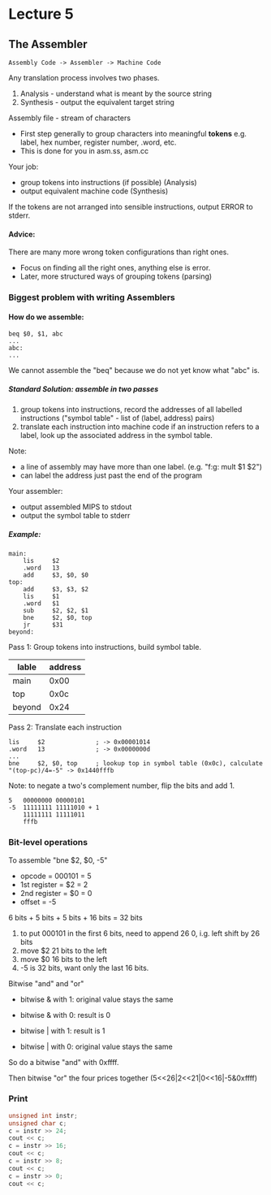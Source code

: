 # Lecture 5

## The Assembler
```
Assembly Code -> Assembler -> Machine Code
```
Any translation process involves two phases.
1. Analysis - understand what is meant by the source string
2. Synthesis - output the equivalent target string

Assembly file - stream of characters
* First step generally to group characters into meaningful **tokens** e.g. label, hex number, register number, .word, etc.
* This is done for you in asm.ss, asm.cc

Your job: 
* group tokens into instructions (if possible) (Analysis)
* output equivalent machine code (Synthesis)

If the tokens are not arranged into sensible instructions, output ERROR to stderr.

#### Advice:
There are many more wrong token configurations than right ones.
* Focus on finding all the right ones, anything else is error.
* Later, more structured ways of grouping tokens (parsing)

### Biggest problem with writing Assemblers
#### How do we assemble:
```assembly
beq $0, $1, abc
...
abc:
...
```
We cannot assemble the "beq" because we do not yet know what "abc" is.
##### Standard Solution: assemble in two passes
1. group tokens into instructions, record the addresses of all labelled instructions ("symbol table" - list of (label, address) pairs)
2. translate each instruction into machine code if an instruction refers to a label, look up the associated address in the symbol table.

Note: 
* a line of assembly may have more than one label. (e.g. "f:g: mult $1 $2")
* can label the address just past the end of the program

Your assembler:
* output assembled MIPS to stdout
* output the symbol table to stderr

##### Example:
```assembly
main:
	lis		$2
	.word	13
	add		$3, $0, $0
top:
	add		$3, $3, $2
	lis		$1
	.word	$1
	sub		$2, $2, $1
	bne		$2, $0, top
	jr		$31
beyond:
```
Pass 1: Group tokens into instructions, build symbol table.

lable|address
---|---
main|0x00
top|0x0c
beyond|0x24

Pass 2: Translate each instruction
```assembly
lis		$2				; -> 0x00001014
.word	13				; -> 0x0000000d
...
bne		$2, $0, top		; lookup top in symbol table (0x0c), calculate "(top-pc)/4=-5" -> 0x1440fffb
```
Note: to negate a two's complement number, flip the bits and add 1.
```
5	00000000 00000101
-5	11111111 11111010 + 1
	11111111 11111011
	fffb
```

### Bit-level operations
To assemble "bne $2, $0, -5"
* opcode = 000101 = 5
* 1st register = $2 = 2
* 2nd register = $0 = 0
* offset = -5

6 bits + 5 bits + 5 bits + 16 bits = 32 bits

1. to put 000101 in the first 6 bits, need to append 26 0, i.g. left shift by 26 bits
2. move $2 21 bits to the left
3. move $0 16 bits to the left
4. -5 is 32 bits, want only the last 16 bits.

Bitwise "and" and "or"
* bitwise & with 1: original value stays the same
* bitwise & with 0: result is 0

* bitwise | with 1: result is 1
* bitwise | with 0: original value stays the same

So do a bitwise "and" with 0xffff.

Then bitwise "or" the four prices together (5<<26|2<<21|0<<16|-5&0xffff)

### Print
```c++
unsigned int instr;
unsigned char c;
c = instr >> 24;
cout << c;
c = instr >> 16;
cout << c;
c = instr >> 8;
cout << c;
c = instr >> 0;
cout << c;
```

